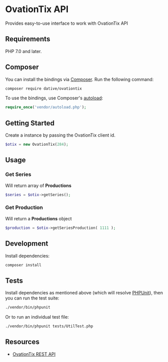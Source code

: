 # OvationTix API

Provides easy-to-use interface to work with OvationTix API

## Requirements

PHP 7.0 and later.

## Composer

You can install the bindings via [Composer](http://getcomposer.org/). Run the following command:

```bash
composer require dative/ovationtix
```

To use the bindings, use Composer's [autoload](https://getcomposer.org/doc/00-intro.md#autoloading):

```php
require_once('vendor/autoload.php');
```

## Getting Started

Create a instance by passing the OvationTix client id.

```php
$otix = new OvationTix(284);
```

## Usage

### Get Series

Will return array of **Productions**

```php
$series = $otix->getSeries();
```

### Get Production

Will return a **Productions** object

```php
$production = $otix->getSeriesProduction( 1111 );
```

## Development

Install dependencies:

``` bash
composer install
```

## Tests

Install dependencies as mentioned above (which will resolve [PHPUnit](http://packagist.org/packages/phpunit/phpunit)), then you can run the test suite:

```bash
./vendor/bin/phpunit
```

Or to run an individual test file:

```bash
./vendor/bin/phpunit tests/UtilTest.php
```

## Resources

- [OvationTix REST API](https://api.ovationtix.com/public/)